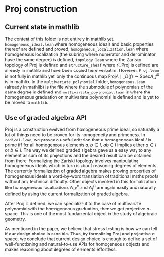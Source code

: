 # Proj construction

## Current state in mathlib

The content of this folder is not entirely in mathlib yet. `homogeneous_ideal.lean` where homogeneous ideals and basic properties thereof are defined and proved, `homogeneous_localization.lean` where homogeneous localization (the subring where numerator and denominator have the same degree) is defined, `topology.lean` where the Zarisky topology of $\mathrm{Proj}$ is defined and `structure_sheaf` where $\mathcal{O}\_{\mathrm{Proj}}$ is defined are already in mathlib and have been copied here verbatim. However, `Proj.lean` is not fully in mathlib yet, only the continuous map $\mathrm{Proj}A\mid\_{D(f)}\to\mathrm{Spec}A\_f^0$ is in mathlib. In the `multivariate_polynomial` folder, `homogeneous.lean` (already in mathlib) is the file where the submodule of polynomials of the same degree is defined and `multivariate_poylnomial.lean` is where the homogeneous graduation on multivariate polynomial is defined and is yet to be moved to `mathlib`.

## Use of graded algebra API

$\mathrm{Proj}$ is a construction evolved from homogeneous prime ideal, so naturally a lot of things need to be proven for its homogeneity and primeness. In `radical.lean`, we proved a useful criterion that a homogeneous ideal ${I}$ is prime iff for all homogeneous elements $a,b\in I$, $ab\in I$ implies either $a\in I$ or $b\in I$. The way we defined graded algebra gave us a easy way to any element as sum of its projections and the desired result can be obtained from there. Formalizing the Zariski topology involves manipulating homogeneous ideals which in turn is about reasoning degrees of elements. The currently formalization of graded algebra makes proving properties of homogeneous ideals a word-by-word translation of traditional maths proofs without any technical difficulty. Other objects involved in this formalization like homogeneous localizations $A\_\mathfrak p^0$ and $A^0_f$ are again easily and naturally defined by using the current formalization of graded algebra. 

After $\mathrm{Proj}$ is defined, we can specialize it to the case of multivariate polynomial with the homogeneous graduation, then we get projective $n$-space. This is one of the most fundamental object in the study of algebraic geometry.

As mentioned in the paper, we believe that stress testing is how we can tell if our design choice is sensible. Thus, by formalizing $\mathrm{Proj}$ and projective $n$-space, we conclude that current design choice is enough to define a set of well-functioning and natural-to-use APIs for homogeneous objects and makes reasoning about degrees of elements effortless.